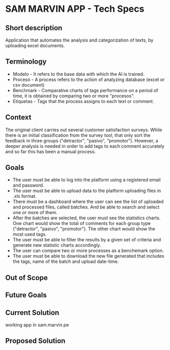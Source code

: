 # SAM MARVIN APP - Tech Specs #

## Short description
Application that automates the analysis and categorization of texts, by uploading excel documents.

## Terminology
- Modelo - It refers to the base data with which the AI ​​is trained.
- Proceso - A process refers to the action of analyzing database (excel or csv document)
- Benchmark - Comparative charts of tags performance on a period of time, it is obtained by comparing two or more "procesos".
- Etiquetas - Tags that the process assigns to each text or comment.

## Context
The original client carries out several customer satisfaction surveys.
While there is an initial classification from the survey tool, that only sort the feedback in three groups ("detractor", "pasivo", "promotor"). However, a deeper analysis is needed in order to add tags to each comment accurately and so far this has been a manual process.

## Goals
- The user must be able to log into the platform using a registered email and password.
- The user must be able to upload data to the platform uploading files in .xls format. 
- There must be a dashboard where the user can see the list of uploaded and processed files, called batches. And be able to search and select one or more of them.
- After the batches are selected, the user must see the statistics charts. One chart would show the total of comments for each group type ("detractor", "pasivo", "promotor"). The other chart would show the most used tags.
- The user must be able to filter the results by a given set of criteria and generate new statistic charts accordingly. 
- The user can compare two or more processes as a benchemark option.
- The user must be able to download the new file generated that includes the tags, name of the batch and upload date-time.

## Out of Scope

## Future Goals

## Current Solution
working app in sam.marvin.pe

## Proposed Solution

